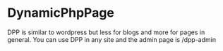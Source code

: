 # DynamicPhpPage
DPP is similar to wordpress but less for blogs and more for pages in general. You can use DPP in any site and the admin page is /dpp-admin
